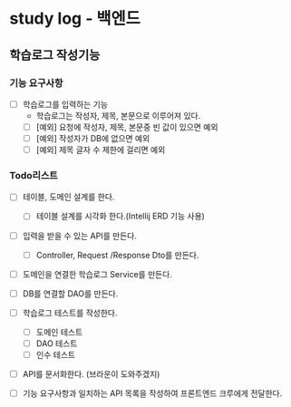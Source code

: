 # study log - 백엔드
## 학습로그 작성기능

### 기능 요구사항
- [ ] 학습로그를 입력하는 기능
  - 학습로그는 작성자, 제목, 본문으로 이루어져 있다.
  - [ ] [예외] 요청에 작성자, 제목, 본문중 빈 값이 있으면 예외
  - [ ] [예외] 작성자가 DB에 없으면 예외
  - [ ] [예외] 제목 글자 수 제한에 걸리면 예외

### Todo리스트    
  - [ ] 테이블, 도메인 설계를 한다.
    - [ ] 테이블 설계를 시각화 한다.(Intellij ERD 기능 사용)  
  - [ ] 입력을 받을 수 있는 API를 만든다.
    - [ ] Controller, Request /Response Dto를 만든다.
  - [ ] 도메인을 연결한 학습로그 Service를 만든다.
  - [ ] DB를 연결할 DAO를 만든다.

- [ ] 학습로그 테스트를 작성한다.
  - [ ] 도메인 테스트  
  - [ ] DAO 테스트
  - [ ] 인수 테스트

- [ ] API를 문서화한다. (브라운이 도와주겠지)
- [ ] 기능 요구사항과 일치하는 API 목록을 작성하여 프론트엔드 크루에게 전달한다. 

